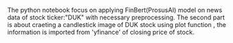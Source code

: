The python notebook focus on applying FinBert(ProsusAI) model on news data of stock ticker:"DUK" with necessary preprocessing.
The second part is about craeting a candlestick image of DUK stock using plot function , the information is imported from 'yfinance' of closing price of stock.
